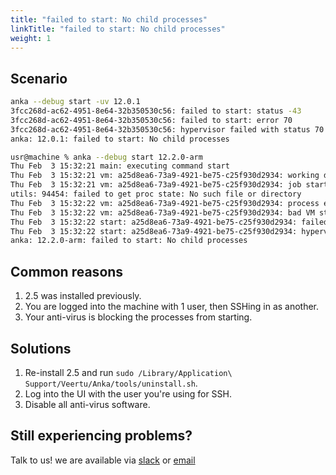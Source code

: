 ```yaml
---
title: "failed to start: No child processes"
linkTitle: "failed to start: No child processes"
weight: 1
---
```


## Scenario

```bash
anka --debug start -uv 12.0.1
3fcc268d-ac62-4951-8e64-32b350530c56: failed to start: status -43
3fcc268d-ac62-4951-8e64-32b350530c56: failed to start: error 70
3fcc268d-ac62-4951-8e64-32b350530c56: hypervisor failed with status 70
anka: 12.0.1: failed to start: No child processes
```

```bash
usr@machine % anka --debug start 12.2.0-arm
Thu Feb  3 15:32:21 main: executing command start
Thu Feb  3 15:32:21 vm: a25d8ea6-73a9-4921-be75-c25f930d2934: working directory: /Users/usr/Library/Application Support/Veertu/Anka/vm_lib/a25d8ea6-73a9-4921-be75-c25f930d2934
Thu Feb  3 15:32:21 vm: a25d8ea6-73a9-4921-be75-c25f930d2934: job started with pid 94454
utils: 94454: failed to get proc state: No such file or directory
Thu Feb  3 15:32:22 vm: a25d8ea6-73a9-4921-be75-c25f930d2934: process early exit status 256
Thu Feb  3 15:32:22 vm: a25d8ea6-73a9-4921-be75-c25f930d2934: bad VM start status: No such file or directory
Thu Feb  3 15:32:22 start: a25d8ea6-73a9-4921-be75-c25f930d2934: failed to start: error 256
Thu Feb  3 15:32:22 start: a25d8ea6-73a9-4921-be75-c25f930d2934: hypervisor failed with status 256
anka: 12.2.0-arm: failed to start: No child processes
```

## Common reasons

1. 2.5 was installed previously.
2. You are logged into the machine with 1 user, then SSHing in as another.
3. Your anti-virus is blocking the processes from starting.

## Solutions

1. Re-install 2.5 and run `sudo /Library/Application\ Support/Veertu/Anka/tools/uninstall.sh`.
2. Log into the UI with the user you're using for SSH.
3. Disable all anti-virus software.

## Still experiencing problems?

Talk to us! we are available via [slack](https://slack.veertu.com/) or [email](mailto:support@veertu.com)
